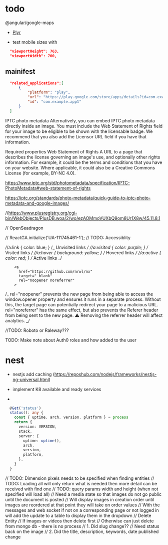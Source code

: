 # todo

@angular/google-maps

- [Plyr](https://plyr.io/)

- test mobile sizes with

```json
  "viewportHeight": 763,
  "viewportWidth": 700,
```

## mainifest

```json
  "related_applications":[
      {
          "platform": "play",
          "url": "https://play.google.com/store/apps/details?id=com.example.app1",
          "id": "com.example.app1"
      }
  ]
```

IPTC photo metadata
Alternatively, you can embed IPTC photo metadata directly inside an image. You must include the Web Statement of Rights field for your image to be eligible to be shown with the licensable badge. We recommend that you also add the Licensor URL field if you have that information.

Required properties
Web Statement of Rights
A URL to a page that describes the license governing an image's use, and optionally other rights information. For example, it could be the terms and conditions that you have on your website. Where applicable, it could also be a Creative Commons License (for example, BY-NC 4.0).

https://www.iptc.org/std/photometadata/specification/IPTC-PhotoMetadata#web-statement-of-rights

https://iptc.org/standards/photo-metadata/quick-guide-to-iptc-photo-metadata-and-google-images/

//https://www.plusregistry.org/cgi-bin/WebObjects/PlusDB.woa/2/wo/ezAOMmoVUXbQ9om8Ur1X8w/45.11.8.1

// OpenSeadragon

// ReactGA.initialize('UA-111745461-1');
// TODO: Accessiblity

//a:link { color: blue; } /_ Unvisited links _/
//a:visited { color: purple; } /_ Visited links _/
//a:hover { background: yellow; } /_ Hovered links _/
//a:active { color: red; } /_ Active links _/

        <a
          href="https://github.com/nrwl/nx"
          target="_blank"
          rel="noopener noreferrer"
        >

/_
rel="noopener" prevents the new page from being able to access the window.opener property and ensures it runs in a separate process. Without this, the target page can potentially redirect your page to a malicious URL.
rel="noreferrer" has the same effect, but also prevents the Referer header from being sent to the new page. ⚠️ Removing the referrer header will affect analytics.
_/

//TODO: Roboto or Raleway???

TODO: Make note about Auth0 roles and how added to the user

# nest

- nestjs add caching (https://reposhub.com/nodejs/frameworks/nestjs-ng-universal.html)

- implement K8 available and ready services
-

```ts
  @Get('status')
  status(): any {
    const { uptime, arch, version, platform } = process
    return {
      version: VERSION,
      stack,
      server: {
        uptime: uptime(),
        arch,
        version,
        platform,
      },
    }
  }
```

// TODO: Dimension pixels needs to be specified when finding entities
// TODO: Loading all will only return what is needed then more detail can be received with find one
// TODO: query params width and height (when not specified will load all)
// Need a media state so that images do not go public until the document is posted
// Will display images in creation order until images are reordered at that point they will take on order values
// With the messages and web socket if not on a corresponding page or not logged in will add the update to a table to display them in the dropdown
// Delete Entity
// If images or videos then delete first
// Otherwise can just delete from mongo db - there is no process
// 1. Did slug change??
// Need status back on the image
// 2. Did the title, description, keywords, date published change
